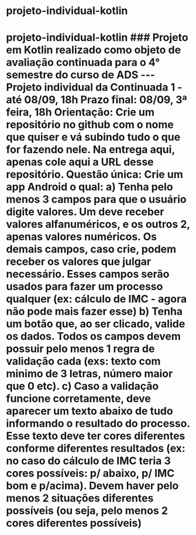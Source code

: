 # projeto-individual-kotlin
# projeto-individual-kotlin  ### Projeto em Kotlin realizado como objeto de avaliação continuada para  o 4° semestre do curso de ADS --- Projeto individual da Continuada 1 - até 08/09, 18h Prazo final: 08/09, 3ª feira, 18h  Orientação: Crie um repositório no github com o nome que quiser e vá subindo tudo o que for fazendo nele. Na entrega aqui, apenas cole aqui a URL desse repositório.  Questão única: Crie um app Android o qual:  a) Tenha pelo menos 3 campos para que o usuário digite valores. Um deve receber valores alfanuméricos, e os outros 2, apenas valores numéricos. Os demais campos, caso crie, podem receber os valores que julgar necessário. Esses campos serão usados para fazer um processo qualquer (ex: cálculo de IMC - agora não pode mais fazer esse)  b) Tenha um botão que, ao ser clicado, valide os dados. Todos os campos devem possuir pelo menos 1 regra de validação cada (exs: texto com minimo de 3 letras, número maior que 0 etc).  c) Caso a validação funcione corretamente, deve aparecer um texto abaixo de tudo informando o resultado do processo. Esse texto deve ter cores diferentes conforme diferentes resultados (ex: no caso do cálculo de IMC teria 3 cores possíveis: p/ abaixo, p/ IMC bom e p/acima). Devem haver pelo menos 2 situações diferentes possíveis (ou seja, pelo menos 2 cores diferentes possíveis)
